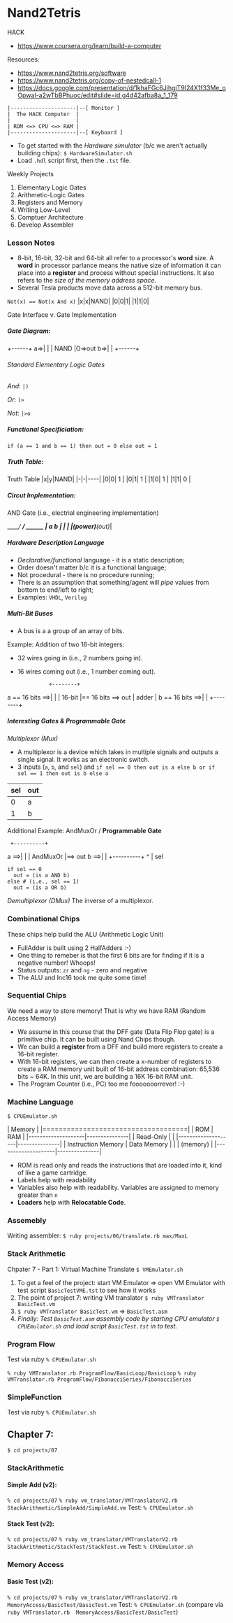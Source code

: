 # Nand2Tetris

HACK
* https://www.coursera.org/learn/build-a-computer

Resources:
* https://www.nand2tetris.org/software
* https://www.nand2tetris.org/copy-of-nestedcall-1
* https://docs.google.com/presentation/d/1khaFGc6JihgjT9I24X1f33Me_oOpwaI-a2wTbBPhuoc/edit#slide=id.g4d42afba8a_1_179

```
|---------------------|--[ Monitor ]
|  The HACK Computer  |
|                     |
| ROM <=> CPU <=> RAM |
|---------------------|--[ Keyboard ]
```

* To get started with the *Hardware simulator* (b/c we aren't actually building chips): `$ HardwareSimulator.sh`
* Load `.hdl` script first, then the `.tst` file.

Weekly Projects
1. Elementary Logic Gates
1. Arithmetic-Logic Gates
1. Registers and Memory
1. Writing Low-Level
1. Comptuer Architecture
1. Develop Assembler

### Lesson Notes

* 8-bit, 16-bit, 32-bit and 64-bit all refer to a processor's **word** size. A **word** in processor parlance means the native size of information it can place into a **register** and process without special instructions. It also refers to the _size of the memory address space_.
* Several Tesla products move data across a 512-bit memory bus.

`Not(x) == Not(x And x)`
|x|x|NAND|
|0|0|1|
|1|1|0|

Gate Interface v. Gate Implementation

##### Gate Diagram:

   +------+
a=>|      |
   | NAND |O=>out
b=>|      |
   +------+

###### Standard Elementary Logic Gates
*And*:
`|)`

*Or*:
`)>`

*Not*:
`|>o`

##### Functional Specificiation:

`if (a == 1 and b == 1) then out = 0 else out = 1`

##### Truth Table:

Truth Table
|x|y|NAND|
|-|-|----|
|0|0| 1  |
|0|1| 1  |
|1|0| 1  |
|1|1| 0  |

##### Circut Implementation:

AND Gate (i.e., electrial engineering implementation)

______/ ____/ ______
|      a     b     |
|                  |
|_(power)____(out)_|

##### Hardware Description Language
* *Declarative/functional* language - it is a static description;
* Order doesn't matter b/c it is a functional language;
* Not procedural - there is no procedure running;
* There is an assumption that something/agent will *pipe* values from bottom to end/left to right;
* Examples: `VHDL`, `Verilog`

##### Multi-Bit Buses

* A bus is a a group of an array of bits.

Example: Addition of two 16-bit integers:
* 32 wires going in (i.e., 2 numbers going in).
* 16 wires coming out (i.e., 1 number coming out).

                +--------+
a == 16 bits ==>|        |
                | 16-bit |== 16 bits ==> out
                | adder  |
b == 16 bits ==>|        |
                +--------+
##### Interesting Gates & Programmable Gate

*Multiplexor (Mux)*
- A multiplexor is a device which takes in multiple signals and outputs a single signal. It works as an electronic switch.
- 3 inputs (`a`, `b`, and `sel`) and `if sel == 0 then out is a else b or if sel == 1 then out is b else a`

|sel|out|
|---|---|
| 0 | a |
| 1 | b |


Additional Example: AndMuxOr / **Programmable Gate**


     +----------+
a ==>|          |
     | AndMuxOr |==> out
b ==>|          |
     +----------+
          ^
          |
         sel

```
if sel == 0
  out = (is a AND b)
else # (i.e., sel == 1)
  out = (is a OR b)
```

*Demultiplexor (DMux)* The inverse of a multiplexor.

### Combinational Chips

These chips help build the ALU (Arithmetic Logic Unit)
* FullAdder is built using 2 HalfAdders :-)
* One thing to remeber is that the first 6 bits are for finding if it is a negative number! Whoops!
* Status outputs: `zr` and `ng` - zero and negative
* The ALU  and Inc16 took me quite some time!

### Sequential Chips

We need a way to store memory!  That is why we have RAM (Random Access Memory)
* We assume in this course that the DFF gate (Data Flip Flop gate) is a primitive chip.  It can be built using Nand Chips though.
* We can build a **register** from a DFF and build more registers to create a 16-bit register.
* With 16-bit registers, we can then create a x-number of registers to create a RAM memory unit built of 16-bit address combination: 65,536 bits ~ 64K. In this unit, we are building a 16K 16-bit RAM unit.
* The Program Counter (i.e., PC) too me fooooooorrever! :-)

### Machine Language

`$ CPUEmulator.sh`

|                 Memory             |
|====================================|
|         ROM        |      RAM      |
|--------------------|---------------|
|     Read-Only      |               |
|--------------------|---------------|
| Instruction Memory |  Data Memory  |
|                    |    (memory)   |
|--------------------|---------------|

* ROM is read only and reads the instructions that are loaded into it, kind of like a game cartridge.
* Labels help with readability
* Variables also help with readability.  Variables are assigned to memory greater than `n`
* **Loaders** help with **Relocatable Code**.

### Assemebly

Writing assembler: `$ ruby projects/06/translate.rb max/MaxL`

### Stack Arithmetic

Chpater 7 - Part 1: Virtual Machine Translate `$ VMEmulator.sh`
1. To get a feel of the project: start VM Emulator => open VM Emulator with test script  `BasicTestVME.tst` to see how it works
2. The point of project 7: writing VM translator `$ ruby VMTranslator BasicTest.vm`
3. `$ ruby VMTranslator BasicTest.vm` => `BasicTest.asm`
4. *Finally: Test `BasicTest.asm` assembly code by starting CPU emulator `$ CPUEmulator.sh` and load script `BasicTest.tst` in to test.*

### Program Flow
Test via ruby `% CPUEmulator.sh`

`% ruby VMTranslator.rb ProgramFlow/BasicLoop/BasicLoop`
`% ruby VMTranslator.rb ProgramFlow/FibonacciSeries/FibonacciSeries`

### SimpleFunction
Test via ruby `% CPUEmulator.sh`

## Chapter 7:

`$ cd projects/07`

### StackArithmetic

#### Simple Add (v2):
`% cd projects/07`
`% ruby vm_translator/VMTranslatorV2.rb StackArithmetic/SimpleAdd/SimpleAdd.vm`
Test: `% CPUEmulator.sh`

#### Stack Test (v2):
`% cd projects/07`
`% ruby vm_translator/VMTranslatorV2.rb StackArithmetic/StackTest/StackTest.vm`
Test: `% CPUEmulator.sh`

### Memory Access

#### Basic Test (v2):
`% cd projects/07`
`% ruby vm_translator/VMTranslatorV2.rb MemoryAccess/BasicTest/BasicTest.vm`
Test: `% CPUEmulator.sh`
(compare via `ruby VMTranslator.rb  MemoryAccess/BasicTest/BasicTest`)

